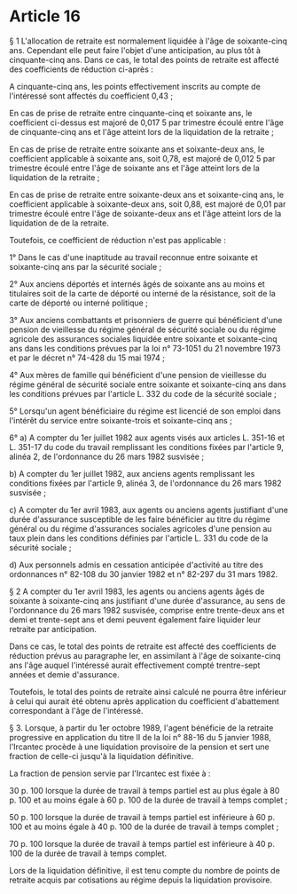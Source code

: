# Article 16

§ 1 L'allocation de retraite est normalement liquidée à l'âge de soixante-cinq ans. Cependant elle peut faire l'objet d'une anticipation, au plus tôt à cinquante-cinq ans. Dans ce cas, le total des points de retraite est affecté des coefficients de réduction ci-après :

A cinquante-cinq ans, les points effectivement inscrits au compte de l'intéressé sont affectés du coefficient 0,43 ;

En cas de prise de retraite entre cinquante-cinq et soixante ans, le coefficient ci-dessus est majoré de 0,017 5 par trimestre écoulé entre l'âge de cinquante-cinq ans et l'âge atteint lors de la liquidation de la retraite ;

En cas de prise de retraite entre soixante ans et soixante-deux ans, le coefficient applicable à soixante ans, soit 0,78, est majoré de 0,012 5 par trimestre écoulé entre l'âge de soixante ans et l'âge atteint lors de la liquidation de la retraite ;

En cas de prise de retraite entre soixante-deux ans et soixante-cinq ans, le coefficient applicable à soixante-deux ans, soit 0,88, est majoré de 0,01 par trimestre écoulé entre l'âge de soixante-deux ans et l'âge atteint lors de la liquidation de de la retraite.

Toutefois, ce coefficient de réduction n'est pas applicable :

1° Dans le cas d'une inaptitude au travail reconnue entre soixante et soixante-cinq ans par la sécurité sociale ;

2° Aux anciens déportés et internés âgés de soixante ans au moins et titulaires soit de la carte de déporté ou interné de la résistance, soit de la carte de déporté ou interné politique ;

3° Aux anciens combattants et prisonniers de guerre qui bénéficient d'une pension de vieillesse du régime général de sécurité sociale ou du régime agricole des assurances sociales liquidée entre soixante et soixante-cinq ans dans les conditions prévues par la loi n° 73-1051 du 21 novembre 1973 et par le décret n° 74-428 du 15 mai 1974 ;

4° Aux mères de famille qui bénéficient d'une pension de vieillesse du régime général de sécurité sociale entre soixante et soixante-cinq ans dans les conditions prévues par l'article L. 332 du code de la sécurité sociale ;

5° Lorsqu'un agent bénéficiaire du régime est licencié de son emploi dans l'intérêt du service entre soixante-trois et soixante-cinq ans ;

6° a) A compter du 1er juillet 1982 aux agents visés aux articles L. 351-16 et L. 351-17 du code du travail remplissant les conditions fixées par l'article 9, alinéa 2, de l'ordonnance du 26 mars 1982 susvisée ;

b) A compter du 1er juillet 1982, aux anciens agents remplissant les conditions fixées par l'article 9, alinéa 3, de l'ordonnance du 26 mars 1982 susvisée ;

c) A compter du 1er avril 1983, aux agents ou anciens agents justifiant d'une durée d'assurance susceptible de les faire bénéficier au titre du régime général ou du régime d'assurances sociales agricoles d'une pension au taux plein dans les conditions définies par l'article L. 331 du code de la sécurité sociale ;

d) Aux personnels admis en cessation anticipée d'activité au titre des ordonnances n° 82-108 du 30 janvier 1982 et n° 82-297 du 31 mars 1982.

§ 2 A compter du 1er avril 1983, les agents ou anciens agents âgés de soixante à soixante-cinq ans justifiant d'une durée d'assurance, au sens de l'ordonnance du 26 mars 1982 susvisée, comprise entre trente-deux ans et demi et trente-sept ans et demi peuvent également faire liquider leur retraite par anticipation.

Dans ce cas, le total des points de retraite est affecté des coefficients de réduction prévus au paragraphe Ier, en assimilant à l'âge de soixante-cinq ans l'âge auquel l'intéressé aurait effectivement compté trentre-sept années et demie d'assurance.

Toutefois, le total des points de retraite ainsi calculé ne pourra être inférieur à celui qui aurait été obtenu après application du coefficient d'abattement correspondant à l'âge de l'intéressé.

§ 3. Lorsque, à partir du 1er octobre 1989, l'agent bénéficie de la retraite progressive en application du titre II de la loi n° 88-16 du 5 janvier 1988, l'Ircantec procède à une liquidation provisoire de la pension et sert une fraction de celle-ci jusqu'à la liquidation définitive.

La fraction de pension servie par l'Ircantec est fixée à :

30 p. 100 lorsque la durée de travail à temps partiel est au plus égale à 80 p. 100 et au moins égale à 60 p. 100 de la durée de travail à temps complet ;

50 p. 100 lorsque la durée de travail à temps partiel est inférieure à 60 p. 100 et au moins égale à 40 p. 100 de la durée de travail à temps complet ;

70 p. 100 lorsque la durée de travail à temps partiel est inférieure à 40 p. 100 de la durée de travail à temps complet.

Lors de la liquidation définitive, il est tenu compte du nombre de points de retraite acquis par cotisations au régime depuis la liquidation provisoire.

